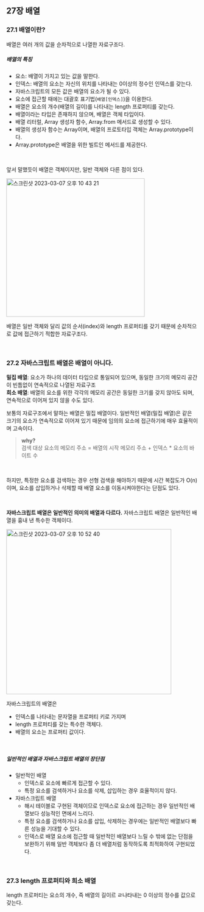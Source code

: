 ## 27장 배열

### 27.1 배열이란?

배열은 여러 개의 값을 순차적으로 나열한 자료구조다.

##### 배열의 특징
- 요소: 배열이 가지고 있는 값을 말한다.
- 인덱스: 배열의 요소는 자신의 위치를 나타내는 0이상의 정수인 인덱스를 갖는다.
- 자바스크립트의 모든 값은 배열의 요소가 될 수 있다.
- 요소에 접근할 때에는 대괄호 표기법(`배열[인덱스]`)을 이용한다.
- 배열은 요소의 개수(배열의 길이)를 나타내는 length 프로퍼티를 갖는다.
- 배열이라는 타입은 존재하지 않으며, 배열은 객체 타입이다.
- 배열 리터럴, Array 생성자 함수, Array.from 메서드로 생성할 수 있다.
- 배열의 생성자 함수는 Array이며, 배열의 프로토타입 객체는 Array.prototype이다.
- Array.prototype은 배열을 위한 빌트인 메서드를 제공한다.

<br>

앞서 말했듯이 배열은 객체이지만, 일반 객체와 다른 점이 있다.

<img width="363" alt="스크린샷 2023-03-07 오후 10 43 21" src="https://user-images.githubusercontent.com/77482972/223440033-e966a98f-a2f5-4756-affc-db97ea61033a.png">

배열은 일반 객체와 달리 값의 순서(index)와 length 프로퍼티를 갖기 때문에 순차적으로 값에 접근하기 적합한 자료구조다.

<br>

### 27.2 자바스크립트 배열은 배열이 아니다.

**밀집 배열**: 요소가 하나의 데이터 타입으로 통일되어 있으며, 동일한 크기의 메모리 공간이 빈틈없이 연속적으로 나열된 자료구조<br>
**희소 배열**: 배열의 요소를 위한 각각의 메모리 공간은 동일한 크기를 갖지 않아도 되며, 연속적으로 이어져 있지 않을 수도 있다.
<br>

보통의 자료구조에서 말하는 배열은 밀집 배열이다. 일반적인 배열(밀집 배열)은 같은 크기의 요소가 연속적으로 이어져 있기 때문에 임의의 요소에 접근하기에 매우 효율적이며 고속이다.

> **why?**<br>
검색 대상 요소의 메모리 주소 = 배열의 시작 메모리 주소 + 인덱스 * 요소의 바이트 수

<br>

하지만, 특정한 요소를 검색하는 경우 선형 검색을 해야하기 때문에 시간 복잡도가 O(n)이며, 요소를 삽입하거나 삭제할 때 배열 요소를 이동시켜야한다는 단점도 있다.

<br>

**자바스크립트 배열은 일반적인 의미의 배열과 다르다.** 자바스크립트 배열은 일반적인 배열을 흉내 낸 특수한 객체이다. 

<img width="433" alt="스크린샷 2023-03-07 오후 10 52 40" src="https://user-images.githubusercontent.com/77482972/223442263-7aadd147-9860-45f1-b45a-f362095d81c0.png">

<br>

자바스크립트의 배열은
- 인덱스를 나타내는 문자열을 프로퍼티 키로 가지며
- length 프로퍼티를 갖는 특수한 객체다.
- 배열의 요소는 프로퍼티 값이다.

<br>

##### 일반적인 배열과 자바스크립트 배열의 장단점
- 일반적인 배열
	- 인덱스로 요소에 빠르게 접근할 수 있다.
	- 특정 요소를 검색하거나 요소를 삭제, 삽입하는 경우 효율적이지 않다.
- 자바스크립트 배열
	- 해시 테이블로 구현된 객체이므로 인덱스로 요소에 접근하는 경우 일반적인 배열보다 성능적인 면에서 느리다.
	- 특정 요소를 검색하거나 요소를 삽입, 삭제하는 경우에는 일반적인 배열보다 빠른 성능을 기대할 수 있다.
	- 인덱스로 배열 요소에 접근할 때 일반적인 배열보다 느릴 수 밖에 없는 단점을 보완하기 위해 일반 객체보다 좀 더 배열처럼 동작하도록 최적화하여 구현되었다.

<br>

### 27.3 length 프로퍼티와 희소 배열

length 프로퍼티는 요소의 개수, 즉 배열의 길이르 ㄹ나타내는 0 이상의 정수를 값으로 갖는다.